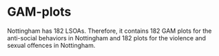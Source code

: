 # GAM-plots

Nottingham has 182 LSOAs. Therefore, it contains 182 GAM plots for the anti-social behaviors in Nottingham and 182 plots for the violence and sexual offences in Nottingham.
